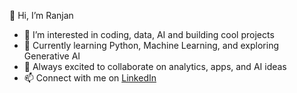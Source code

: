 👋 Hi, I’m Ranjan
- 👀 I’m interested in coding, data, AI and building cool projects  
- 🌱 Currently learning Python, Machine Learning, and exploring Generative AI 
- 💞️ Always excited to collaborate on analytics, apps, and AI ideas  
- 📫 Connect with me on [LinkedIn](www.linkedin.com/in/ranjan-kumar-yadav-05b62a231
)  

<!---
Ranjan83711/Ranjan83711 is a ✨ special ✨ repository because its `README.md` (this file) appears on your GitHub profile.
You can click the Preview link to take a look at your changes.
--->
